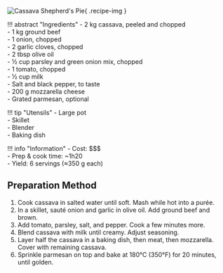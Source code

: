 ![Cassava Shepherd's Pie](../images/cassava-shepherds-pie.jpg){ .recipe-img }

!!! abstract "Ingredients"
    - 2 kg cassava, peeled and chopped  
    - 1 kg ground beef  
    - 1 onion, chopped  
    - 2 garlic cloves, chopped  
    - 2 tbsp olive oil  
    - ½ cup parsley and green onion mix, chopped  
    - 1 tomato, chopped  
    - ½ cup milk  
    - Salt and black pepper, to taste  
    - 200 g mozzarella cheese  
    - Grated parmesan, optional  

!!! tip "Utensils"
    - Large pot  
    - Skillet  
    - Blender  
    - Baking dish  

!!! info "Information"
    - Cost: $$$  
    - Prep & cook time: ~1h20  
    - Yield: 6 servings (≈350 g each)  

## Preparation Method

1. Cook cassava in salted water until soft. Mash while hot into a purée.  
2. In a skillet, sauté onion and garlic in olive oil. Add ground beef and brown.  
3. Add tomato, parsley, salt, and pepper. Cook a few minutes more.  
4. Blend cassava with milk until creamy. Adjust seasoning.  
5. Layer half the cassava in a baking dish, then meat, then mozzarella. Cover with remaining cassava.  
6. Sprinkle parmesan on top and bake at 180°C (350°F) for 20 minutes, until golden.  
